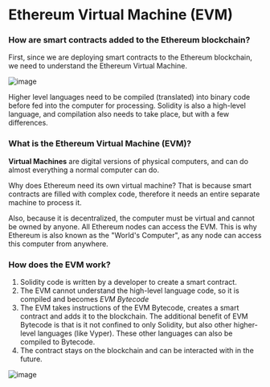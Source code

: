 # Ethereum Virtual Machine (EVM)

### How are smart contracts added to the Ethereum blockchain?

First, since we are deploying smart contracts to the Ethereum blockchain, we need to understand the Ethereum Virtual Machine.

![image](https://user-images.githubusercontent.com/37263010/209463378-3b98ec72-b99c-4a3d-8ea8-c7a808e395e0.png)

Higher level languages need to be compiled (translated) into binary code before fed into the computer for processing. Solidity is also a high-level language, and compilation also needs to take place, but with a few differences.

### What is the Ethereum Virtual Machine (EVM)?

__Virtual Machines__ are digital versions of physical computers, and can do almost everything a normal computer can do.

Why does Ethereum need its own virtual machine? That is because smart contracts are filled with complex code, therefore it needs an entire separate machine to process it.

Also, because it is decentralized, the computer must be virtual and cannot be owned by anyone. All Ethereum nodes can access the EVM. This is why Ethereum is also known as the "World's Computer", as any node can access this computer from anywhere.

### How does the EVM work?

1) Solidity code is written by a developer to create a smart contract.
2) The EVM cannot understand the high-level language code, so it is compiled and becomes _EVM Bytecode_
3) The EVM takes instructions of the EVM Bytecode, creates a smart contract and adds it to the blockchain. The additional benefit of EVM Bytecode is that is it not confined to only Solidity, but also other higher-level languages (like Vyper). These other languages can also be compiled to Bytecode.
4) The contract stays on the blockchain and can be interacted with in the future.

![image](https://user-images.githubusercontent.com/37263010/209463621-c93a1c1a-fae3-4b3c-b117-840905fd7610.png)
